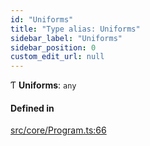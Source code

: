 ```yaml
---
id: "Uniforms"
title: "Type alias: Uniforms"
sidebar_label: "Uniforms"
sidebar_position: 0
custom_edit_url: null
---
```


Ƭ **Uniforms**: `any`

#### Defined in

[src/core/Program.ts:66](https://github.com/sakitam-gis/vis-engine/blob/master/src/core/Program.ts#L66)
